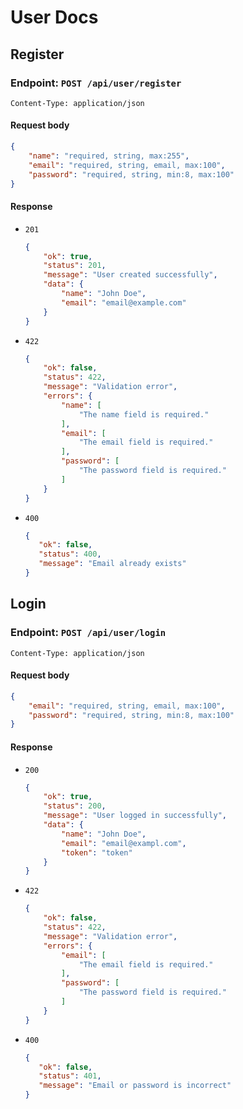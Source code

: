 # User Docs

## Register

### Endpoint: `POST /api/user/register`

`Content-Type: application/json`

#### Request body

```json
{
    "name": "required, string, max:255",
    "email": "required, string, email, max:100",
    "password": "required, string, min:8, max:100"
}
```

#### Response

- `201`
    ```json
    {
        "ok": true,
        "status": 201,
        "message": "User created successfully",
        "data": {
            "name": "John Doe",
            "email": "email@example.com"
        }
    }
    ```
- `422`
    ```json
    {
        "ok": false,
        "status": 422,
        "message": "Validation error",
        "errors": {
            "name": [
                "The name field is required."
            ],
            "email": [
                "The email field is required."
            ],
            "password": [
                "The password field is required."
            ]
        }
    }
    ```
- `400`
    ```json
    {
       "ok": false,
       "status": 400,
       "message": "Email already exists"
    }
    ```

## Login

### Endpoint: `POST /api/user/login`

`Content-Type: application/json`

#### Request body

```json
{
    "email": "required, string, email, max:100",
    "password": "required, string, min:8, max:100"
}
```

#### Response

- `200`
    ```json
    {
        "ok": true,
        "status": 200,
        "message": "User logged in successfully",
        "data": {
            "name": "John Doe",
            "email": "email@exampl.com",
            "token": "token"
        }
    }
    ```
- `422`
    ```json
    {
        "ok": false,
        "status": 422,
        "message": "Validation error",
        "errors": {
            "email": [
                "The email field is required."
            ],
            "password": [
                "The password field is required."
            ]
        }
    }
    ```
- `400`
    ```json
    {
       "ok": false,
       "status": 401,
       "message": "Email or password is incorrect"
    }
    ```
